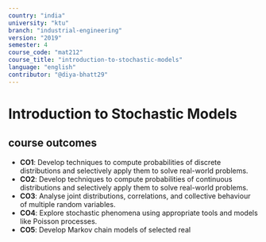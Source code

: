 ```yaml
---
country: "india"
university: "ktu"
branch: "industrial-engineering"
version: "2019"
semester: 4
course_code: "mat212"
course_title: "introduction-to-stochastic-models"
language: "english"
contributor: "@diya-bhatt29"
---
```


# Introduction to Stochastic Models

## course outcomes

- **CO1**: Develop techniques to compute probabilities of discrete distributions and selectively apply them to solve real-world problems.
- **CO2**: Develop techniques to compute probabilities of continuous distributions and selectively apply them to solve real-world problems.
- **CO3**: Analyse joint distributions, correlations, and collective behaviour of multiple random variables.
- **CO4**: Explore stochastic phenomena using appropriate tools and models like Poisson processes.
- **CO5**: Develop Markov chain models of selected real

